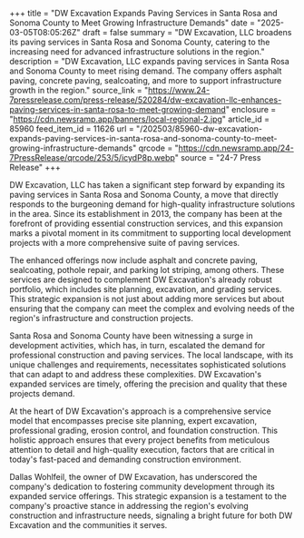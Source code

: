 +++
title = "DW Excavation Expands Paving Services in Santa Rosa and Sonoma County to Meet Growing Infrastructure Demands"
date = "2025-03-05T08:05:26Z"
draft = false
summary = "DW Excavation, LLC broadens its paving services in Santa Rosa and Sonoma County, catering to the increasing need for advanced infrastructure solutions in the region."
description = "DW Excavation, LLC expands paving services in Santa Rosa and Sonoma County to meet rising demand. The company offers asphalt paving, concrete paving, sealcoating, and more to support infrastructure growth in the region."
source_link = "https://www.24-7pressrelease.com/press-release/520284/dw-excavation-llc-enhances-paving-services-in-santa-rosa-to-meet-growing-demand"
enclosure = "https://cdn.newsramp.app/banners/local-regional-2.jpg"
article_id = 85960
feed_item_id = 11626
url = "/202503/85960-dw-excavation-expands-paving-services-in-santa-rosa-and-sonoma-county-to-meet-growing-infrastructure-demands"
qrcode = "https://cdn.newsramp.app/24-7PressRelease/qrcode/253/5/icydP8p.webp"
source = "24-7 Press Release"
+++

<p>DW Excavation, LLC has taken a significant step forward by expanding its paving services in Santa Rosa and Sonoma County, a move that directly responds to the burgeoning demand for high-quality infrastructure solutions in the area. Since its establishment in 2013, the company has been at the forefront of providing essential construction services, and this expansion marks a pivotal moment in its commitment to supporting local development projects with a more comprehensive suite of paving services.</p><p>The enhanced offerings now include asphalt and concrete paving, sealcoating, pothole repair, and parking lot striping, among others. These services are designed to complement DW Excavation's already robust portfolio, which includes site planning, excavation, and grading services. This strategic expansion is not just about adding more services but about ensuring that the company can meet the complex and evolving needs of the region's infrastructure and construction projects.</p><p>Santa Rosa and Sonoma County have been witnessing a surge in development activities, which has, in turn, escalated the demand for professional construction and paving services. The local landscape, with its unique challenges and requirements, necessitates sophisticated solutions that can adapt to and address these complexities. DW Excavation's expanded services are timely, offering the precision and quality that these projects demand.</p><p>At the heart of DW Excavation's approach is a comprehensive service model that encompasses precise site planning, expert excavation, professional grading, erosion control, and foundation construction. This holistic approach ensures that every project benefits from meticulous attention to detail and high-quality execution, factors that are critical in today's fast-paced and demanding construction environment.</p><p>Dallas Wohlfeil, the owner of DW Excavation, has underscored the company's dedication to fostering community development through its expanded service offerings. This strategic expansion is a testament to the company's proactive stance in addressing the region's evolving construction and infrastructure needs, signaling a bright future for both DW Excavation and the communities it serves.</p>